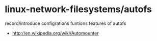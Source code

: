 # linux-network-filesystems/autofs

record/introduce configrations funtions features of autofs


* http://en.wikipedia.org/wiki/Automounter
